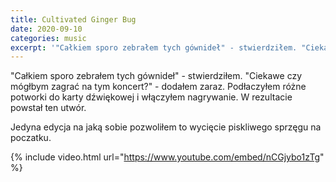 ```yaml
---
title: Cultivated Ginger Bug
date: 2020-09-10
categories: music
excerpt: '"Całkiem sporo zebrałem tych gównideł" - stwierdziłem. "Ciekawe czy mógłbym zagrać na tym koncert?" - dodałem zaraz. Podłaczyłem różne potworki do karty dźwiękowej i włączyłem nagrywanie. W rezultacie powstał ten utwór.'
---
```


"Całkiem sporo zebrałem tych gównideł" - stwierdziłem. "Ciekawe czy mógłbym zagrać na tym koncert?" - dodałem zaraz. Podłaczyłem różne potworki do karty dźwiękowej i włączyłem nagrywanie. W rezultacie powstał ten utwór. 

Jedyna edycja na jaką sobie pozwoliłem to wycięcie piskliwego sprzęgu na poczatku.

{% include video.html url="https://www.youtube.com/embed/nCGjybo1zTg" %}
